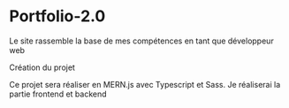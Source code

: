 # Portfolio-2.0
Le site rassemble la base de mes compétences en tant que développeur web

Création du projet 

Ce projet sera réaliser en MERN.js avec Typescript et Sass. Je réaliserai la partie frontend et backend